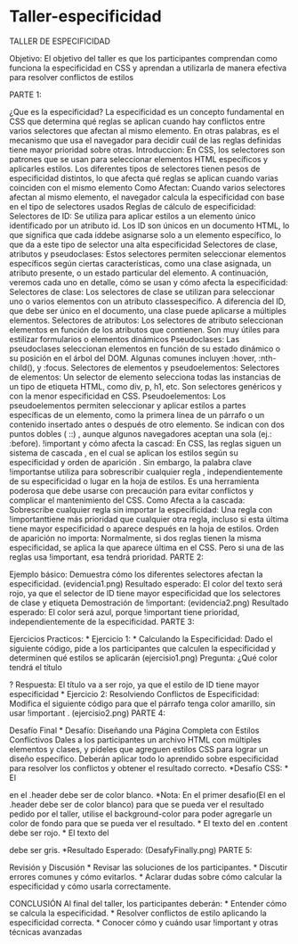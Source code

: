# Taller-especificidad
TALLER DE ESPECIFICIDAD

Objetivo: El objetivo del taller es que los participantes comprendan como funciona la especificidad en CSS y aprendan a utilizarla de manera efectiva para resolver conflictos de estilos

PARTE 1:

¿Que es la especificidad? La especificidad es un concepto fundamental en CSS que determina qué reglas se aplican cuando hay conflictos entre varios selectores que afectan al mismo elemento. En otras palabras, es el mecanismo que usa el navegador para decidir cuál de las reglas definidas tiene mayor prioridad sobre otras.
Introduccion: En CSS, los selectores son patrones que se usan para seleccionar elementos HTML específicos y aplicarles estilos. Los diferentes tipos de selectores tienen pesos de especificidad distintos, lo que afecta qué reglas se aplican cuando varias coinciden con el mismo elemento
Como Afectan: Cuando varios selectores afectan al mismo elemento, el navegador calcula la especificidad con base en el tipo de selectores usados
Reglas de cálculo de especificidad:
Selectores de ID: Se utiliza para aplicar estilos a un elemento único identificado por un atributo id. Los ID son únicos en un documento HTML, lo que significa que cada iddebe asignarse solo a un elemento específico, lo que da a este tipo de selector una alta especificidad
Selectores de clase, atributos y pseudoclases: Estos selectores permiten seleccionar elementos específicos según ciertas características, como una clase asignada, un atributo presente, o un estado particular del elemento. A continuación, veremos cada uno en detalle, cómo se usan y cómo afecta la especificidad:
Selectores de clase: Los selectores de clase se utilizan para seleccionar uno o varios elementos con un atributo classespecífico. A diferencia del ID, que debe ser único en el documento, una clase puede aplicarse a múltiples elementos.
Selectores de atributos: Los selectores de atributo seleccionan elementos en función de los atributos que contienen. Son muy útiles para estilizar formularios o elementos dinámicos
Pseudoclases: Las pseudoclases seleccionan elementos en función de su estado dinámico o su posición en el árbol del DOM. Algunas comunes incluyen :hover, :nth-child(), y :focus.
Selectores de elementos y pseudoelementos:
Selectores de elementos: Un selector de elemento selecciona todas las instancias de un tipo de etiqueta HTML, como div, p, h1, etc. Son selectores genéricos y con la menor especificidad en CSS.
Pseudoelementos: Los pseudoelementos permiten seleccionar y aplicar estilos a partes específicas de un elemento, como la primera línea de un párrafo o un contenido insertado antes o después de otro elemento. Se indican con dos puntos dobles ( ::) , aunque algunos navegadores aceptan una sola (ej.: :before).
!important y cómo afecta la cascad: En CSS, las reglas siguen un sistema de cascada , en el cual se aplican los estilos según su especificidad y orden de aparición . Sin embargo, la palabra clave !importantse utiliza para sobrescribir cualquier regla , independientemente de su especificidad o lugar en la hoja de estilos. Es una herramienta poderosa que debe usarse con precaución para evitar conflictos y complicar el mantenimiento del CSS.
Como Afecta a la cascada:
Sobrescribe cualquier regla sin importar la especificidad: Una regla con !importanttiene más prioridad que cualquier otra regla, incluso si esta última tiene mayor especificidad o aparece después en la hoja de estilos.
Orden de aparición no importa: Normalmente, si dos reglas tienen la misma especificidad, se aplica la que aparece última en el CSS. Pero si una de las reglas usa !important, esa tendrá prioridad.
PARTE 2:

Ejemplo básico: Demuestra cómo los diferentes selectores afectan la especificidad. (evidencia1.png) Resultado esperado: El color del texto será rojo, ya que el selector de ID tiene mayor especificidad que los selectores de clase y etiqueta
Demostración de !important: (evidencia2.png) Resultado esperado: El color será azul, porque !important tiene prioridad, independientemente de la especificidad.
PARTE 3:

Ejercicios Practicos: * Ejercicio 1: * Calculando la Especificidad: Dado el siguiente código, pide a los participantes que calculen la especificidad y determinen qué estilos se aplicarán (ejercisio1.png) Pregunta: ¿Qué color tendrá el título

? Respuesta: El título va a ser rojo, ya que el estilo de ID tiene mayor especificidad * Ejercicio 2: Resolviendo Conflictos de Especificidad: Modifica el siguiente código para que el párrafo tenga color amarillo, sin usar !important . (ejercisio2.png)
PARTE 4:

Desafío Final * Desafío: Diseñando una Página Completa con Estilos Conflictivos Dales a los participantes un archivo HTML con múltiples elementos y clases, y pídeles que agreguen estilos CSS para lograr un diseño específico. Deberán aplicar todo lo aprendido sobre especificidad para resolver los conflictos y obtener el resultado correcto. *Desafío CSS: * El

en el .header debe ser de color blanco. *Nota: En el primer desafio(El
en el .header debe ser de color blanco) para que se pueda ver el resultado pedido por el taller, utilise el background-color para poder agregarle un color de fondo para que se pueda ver el resultado. * El texto del
en .content debe ser rojo. * El texto del

debe ser gris. *Resultado Esperado: (DesafyFinally.png)
PARTE 5:

Revisión y Discusión * Revisar las soluciones de los participantes. * Discutir errores comunes y cómo evitarlos. * Aclarar dudas sobre cómo calcular la especificidad y cómo usarla correctamente.

CONCLUSIÓN Al final del taller, los participantes deberán: * Entender cómo se calcula la especificidad. * Resolver conflictos de estilo aplicando la especificidad correcta. * Conocer cómo y cuándo usar !important y otras técnicas avanzadas
